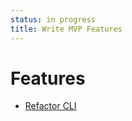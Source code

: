 ```yaml
---
status: in progress
title: Write MVP Features
---
```


# Features

- [Refactor CLI](./Refactor_CLI_funcs.md)
